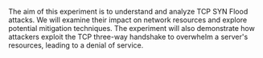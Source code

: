 

The aim of this experiment is to understand and analyze TCP SYN Flood attacks. We will examine their impact on network resources and explore potential mitigation techniques. The experiment will also demonstrate how attackers exploit the TCP three-way handshake to overwhelm a server's resources, leading to a denial of service.

